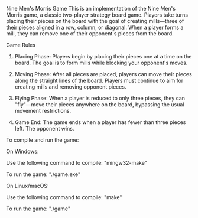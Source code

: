Nine Men's Morris Game
This is an implementation of the Nine Men's Morris game, a classic two-player strategy board game. Players take turns placing their pieces on the board with the goal of creating mills—three of their pieces aligned in a row, column, or diagonal. When a player forms a mill, they can remove one of their opponent's pieces from the board.

Game Rules
1. Placing Phase: Players begin by placing their pieces one at a time on the board. The goal is to form mills while blocking your opponent's moves.

2. Moving Phase: After all pieces are placed, players can move their pieces along the straight lines of the board. Players must continue to aim for creating mills and removing opponent pieces.

3. Flying Phase: When a player is reduced to only three pieces, they can "fly"—move their pieces anywhere on the board, bypassing the usual movement restrictions.

4. Game End: The game ends when a player has fewer than three pieces left. The opponent wins.

To compile and run the game:

On Windows:

Use the following command to compile:
    "mingw32-make"

To run the game:
    "./game.exe"

On Linux/macOS:

Use the following command to compile:
    "make"

To run the game:
    "./game"
